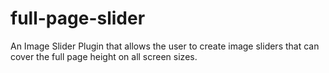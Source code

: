 # full-page-slider
An Image Slider Plugin that allows the user to create image sliders that can cover the full page height on all screen sizes.
